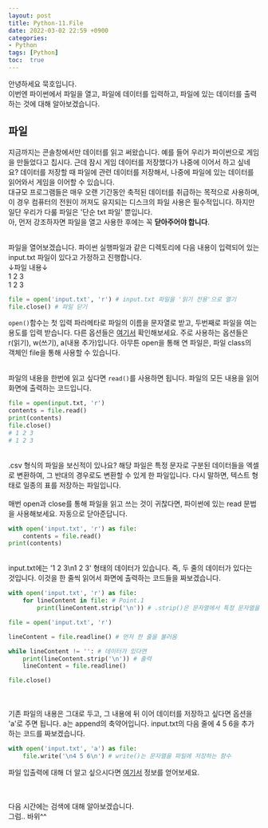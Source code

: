 ```yaml
---
layout: post
title: Python-11.File
date: 2022-03-02 22:59 +0900
categories:
- Python
tags: [Python]
toc:  true
---
```


안녕하세요 묵호입니다.<br>
이번엔 파이썬에서 파일을 열고, 파일에 데이터를 입력하고, 파일에 있는 데이터를 출력하는 것에 대해 알아보겠습니다.

## 파일<br>
지금까지는 콘솔창에서만 데이터를 읽고 써왔습니다. 예를 들어 우리가 파이썬으로 게임을 만들었다고 칩시다. 근데 잠시 게임 데이터를 저장했다가 나중에 이어서 하고 싶네요? 데이터를 저장할 때 파일에 관련 데이터를 저장해서, 나중에 파일에 있는 데이터를 읽어와서 게임을 이어할 수 있습니다.<br>
대규모 프로그램들은 매우 오랜 기간동안 축적된 데이터를 취급하는 목적으로 사용하며, 이 경우 컴퓨터의 전원이 꺼져도 유지되는 디스크의 파일 사용은 필수적입니다. 하지만 일단 우리가 다룰 파일은 '단순 txt 파일' 뿐입니다.<br>아, 먼저 강조하자면 파일을 열고 사용한 후에는 꼭 **닫아주어야 합니다**.<br><br>

파일을 열어보겠습니다. 파이썬 실행파일과 같은 디렉토리에 다음 내용이 입력되어 있는 input.txt 파일이 있다고 가정하고 진행합니다.<br>
↓파일 내용↓<br>
1 2 3<br>
1 2 3

```python
file = open('input.txt', 'r') # input.txt 파일을 '읽기 전용'으로 열기
file.close() # 파일 닫기
```
``open()``함수는 첫 입력 파라메타로 파일의 이름을 문자열로 받고, 두번째로 파일을 여는 용도를 입력 받습니다. 다른 옵션들은 [여기서](https://docs.python.org/3/tutorial/inputoutput.html#reading-and-writing-files) 확인해보세요. 주로 사용하는 옵션들은 r(읽기), w(쓰기), a(내용 추가)입니다. 아무튼 open을 통해 연 파일은, 파일 class의 객체인 file을 통해 사용할 수 있습니다.<br><br>

파일의 내용을 한번에 읽고 싶다면 ``read()``를 사용하면 됩니다. 파일의 모든 내용을 읽어 화면에 출력하는 코드입니다.
```python
file = open(input.txt, 'r')
contents = file.read()
print(contents)
file.close()
# 1 2 3
# 1 2 3
```
<br>
.csv 형식의 파일을 보신적이 있나요? 해당 파일은 특정 문자로 구분된 데이터들을 엑셀로 변환하여, 그 반대의 경우로도 변환할 수 있게 한 파일입니다. 다시 말하면, 텍스트 형태로 일종의 표를 저장하는 파일입니다.<br><br>
매번 open과 close를 통해 파일을 읽고 쓰는 것이 귀찮다면, 파이썬에 있는 read 문법을 사용해보세요. 자동으로 닫아준답니다.

```python
with open('input.txt', 'r') as file:
    contents = file.read()
print(contents)
```
<br>
input.txt에는 '1 2 3\n1 2 3' 형태의 데이터가 있습니다. 즉, 두 줄의 데이터가 있다는 것입니다. 이것을 한 줄씩 읽어서 화면에 출력하는 코드들을 짜보겠습니다.

```python
with open('input.txt', 'r') as file:
    for lineContent in file: # Point.1
        print(lineContent.strip('\n')) # .strip()은 문자열에서 특정 문자열을 제거하는 함수
```
```python
file = open('input.txt', 'r')

lineContent = file.readline() # 먼저 한 줄을 불러옴

while lineContent != '': # 데이터가 있다면
    print(lineContent.strip('\n')) # 출력
    lineContent = file.readline()

file.close()
```
<br><br>
기존 파일의 내용은 그대로 두고, 그 내용에 뒤 이어 데이터를 저장하고 싶다면 옵션을 'a'로 주면 됩니다. a는 append의 축약어입니다. input.txt의 다음 줄에 4 5 6을 추가하는 코드를 짜보겠습니다.

```python
with open('input.txt', 'a') as file:
    file.write('\n4 5 6\n') # write()는 문자열을 파일에 저장하는 함수
```
파일 입출력에 대해 더 알고 싶으시다면 [여기서](https://wikidocs.net/26) 정보를 얻어보세요.

<br><br>
다음 시간에는 검색에 대해 알아보겠습니다.<br>
그럼.. 바위^^<br>